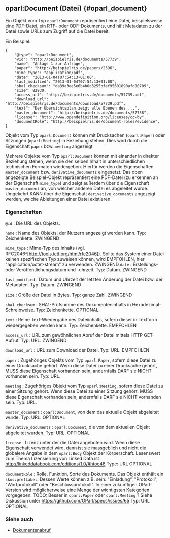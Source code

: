 oparl:Document (Datei)  {#oparl_document}
----------------------

Ein Objekt vom Typ `oparl:Document` repräsentiert eine Datei,
beispielsweise eine PDF-Datei, ein RTF- oder ODF-Dokuments,
und hält Metadaten zu der Datei sowie URLs zum Zugriff auf 
die Datei bereit.

Ein Beispiel:

~~~~~  {#document_ex1 .json}
{
    "@type": "oparl:Document",
    "@id": "http://beispielris.de/documents/57739",
    "name": "Anlage 1 zur Anfrage",
    "paper": "http://beispielris.de/papers/2396",
    "mime_type": "application/pdf",
    "date": "2013-01-04T07:54:13+01:00",
    "last_modified": "2013-01-04T07:54:13+01:00",
    "sha1_checksum": "da39a3ee5e6b4b0d3255bfef95601890afd80709",
    "size": 82930,
    "access_url": "http://beispielris.de/documents/57739.pdf",
    "download_url": "http://beispielris.de/documents/download/57739.pdf",
    "text": "Der Übersichtsplan zeigt alle Ebenen des ...",
    "master_document": "http://beispielris.de/documents/57738",
    "license": "http://www.opendefinition.org/licenses/cc-by",
    "documentRole": "http://beispielris.de/document-roles/evidence",
}
~~~~~

Objekt vom Typ `oparl:Document` können mit Drucksachen (`oparl:Paper`)
oder Sitzungen (`oparl:Meeting`) in Beziehung stehen. Dies wird durch 
die Eigenschaft `paper` bzw. `meeting` angezeigt.

Mehrere Objekte vom Typ `oparl:Document` können mit einander in direkter
Beziehung stehen, wenn sie den selben Inhalt in unterschiedlichen
technischen Formaten wiedergeben. Hierfür werden die Eigenschaften
`master_document` bzw. `derivative_documents` eingesetzt. Das oben angezeigte
Beispiel-Objekt repräsentiert eine PDF-Datei (zu erkennen an der
Eigenschaft `mime_type`) und zeigt außerdem über die Eigenschaft 
`master_document` an, von welcher anderen Datei es abgeleitet wurde.
Umgekehrt KANN über die Eigenschaft `derivative_documents` angezeigt
werden, welche Ableitungen einer Datei existieren.

### Eigenschaften ###

`@id`
:   Die URL des Objekts.

`name`
:   Name des Objekts, der Nutzern angezeigt werden kann.
    Typ: Zeichenkette.
    ZWINGEND

`mime_type`
:   Mime-Typ des Inhalts (vgl. RFC2046^[<http://tools.ietf.org/html/rfc2046>]).
    Sollte das System einer Datei keinen
    spezifischen Typ zuweisen können, wird EMPFOHLEN, hier 
    "application/octet-stream" zu verwenden.
    ZWINGEND
`date`
:   Erstellungs- oder Veröffentlichungsdatum und -uhrzeit.
    Typ: Datum.
    ZWINGEND

`last_modified`
:   Datum und Uhrzeit der letzten Änderung der Datei bzw. der Metadaten.
    Typ: Datum.
    ZWINGEND

`size`
:   Größe der Datei in Bytes.
    Typ: ganze Zahl.
    ZWINGEND

`sha1_checksum`
:   SHA1-Prüfsumme des Dokumenteninhalts in Hexadezimal-Schreibweise.
    Typ: Zeichenkette.
    OPTIONAL
    
`text`
:   Reine Text-Wiedergabe des Dateiinhalts, sofern dieser in Textform
    wiedergegeben werden kann.
    Typ: Zeichenkette.
    EMPFOHLEN

`access_url`
:   URL zum gewöhnlichen Abruf der Datei mittels HTTP GET-Aufruf.
    Typ: URL.
    ZWINGEND

`download_url`
:   URL zum Download der Datei.
    Typ: URL.
    EMPFOHLEN

`paper`
:   Zugehöriges Objekts vom Typ `oparl:Paper`, sofern diese Datei
    zu einer Drucksache gehört. Wenn diese Datei zu einer Drucksache gehört,
    MUSS diese Eigenschaft vorhanden sein, andernfalls DARF sie NICHT
    vorhanden sein.
    Typ: URL.

`meeting`
:   Zugehöriges Objekt vom Typ `oparl:Meeting`, sofern diese Datei
    zu einer Sitzung gehört. Wenn diese Datei zu einer Sitzung gehört,
    MUSS diese Eigenschaft vorhanden sein, andernfalls DARF sie NICHT
    vorhanden sein.
    Typ: URL.

`master_document`
:   `oparl:Document`, von dem das aktuelle Objekt abgeleitet wurde.
    Typ: URL.
    OPTIONAL

`derivative_documents`
:   `oparl:Document`, die von dem aktuellen Objekt abgeleitet wurden.
    Typ: URL.
    OPTIONAL
    
`license`
:   Lizenz unter der die Datei angeboten wird. Wenn diese Eigenschaft verwendet
    wird, dann ist sie massgeblich und nicht die globalere Angabe in dem `oparl:Body` Objekt der Körperschaft.
    Lesenswert zum Thema Lizensierung von Linked Data ist http://linkeddatabook.com/editions/1.0/#htoc48
    Type: URL
    OPTIONAL

`documentRole`
:   Rolle, Funktion, Sorte des Dokuments. Das Objekt enthält ein `skos:prefLabel`. Dessen Werte können z.B. sein:
    "Einladung", "Protokoll", "Wortprotokoll" oder "Beschlussprotokoll". In einer zukünftigen OParl-Version
    wird möglicherweise eine Menge der wichtigsten Kategorien vorgegeben.
    TODO: Besser in `oparl:Paper` oder `oparl:Meeting` ?
    Siehe Diskussion unter https://github.com/OParl/specs/issues/65
    Typ: URL
    OPTIONAL

### Siehe auch

* [Dokumentenabruf](#dokumentenabruf)
